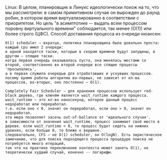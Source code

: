 Linux: 
    В целом, планировщик в Линукс идеологически похож на то, что мы рассмотрели: в самом примитивном случае он вырожден до раунд робин, в котором время виртуализированно в соответствии с приоритетом.
    Но цель "в асимптотике -- выдать всем процессом поровну виртуального времени" соблюдается, так менее (О(1)) или более строго (ЦФС). Способ доставания процесса из очереди нюансен:

    O(1) scheduler — вкратце, политика планировщика была довольно проста: каждый cpu имел 2 очереди: 
    в одной находятся таски, которые в скором времени будут запущены, в другом — спящие таски. 
    когда первая очередь оказывалась пуста, она менялась местами со второй, соответсвенно во второй очереди все спящие процессы 'просыпались', 
    а в первая служила очередью для отработавших и уснувших процессов. 
    посему время работы алгоритма во-первых, не зависит от кл-ва процессов, во-вторых, оно постоянно — O(1).
    
    Completely Fair Scheduler — для хранения процессов использует red-black дерево, где ключём является wait_runtime каждого процесса.
    wait_runtime — это кл-во наносекунд, которое данный процесс недоработал или переработал. 
    т.е. если оно < 0, значит он переработал, если оно > 0, значит он недоработал. 
    эта мера позволяет засечь out-of-ballance от 'идеального случая'. 
    в зависимости от значения wait_runtime, процесс занимает своё место в дереве. если wait_runtime < 0, то процесс будет сидеть на нижних уровнях, если больше 0, то ближе к вершине. 
    следовательно, CFS — не O(1) scheduler, он O(logN). Есть эвристическое замечание, что для поиска подходящего процесса процедуре поиска не потребуется много итераций, 
    так что на практике переключение контекста может занять О(1), но теоретически худший случай, конечно -- логарифм.

